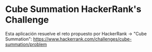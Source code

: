 # Cube Summation HackerRank's Challenge
Esta aplicación resuelve el reto propuesto por HackerRank -> "Cube Summation": https://www.hackerrank.com/challenges/cube-summation/problem
